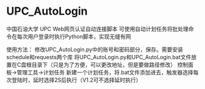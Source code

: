 # UPC_AutoLogin
中国石油大学 UPC Web网页认证自动连接脚本 可使用自动计划任务将批处理命令在每次用户登录时执行Python脚本，实现无缝有网

使用方法：
修改UPC_AutoLogin.py中的账号和密码部分，保存。需要安装schedule和requests两个库
将UPC_AutoLogin.py和UPC_AutoLogin.bat文件放置在C盘根目录下（只是为了方便，可以更改地址，但是要做路径修改）
控制面板->管理工具->计划任务  新建一个计划任务，将.bat文件添加进去，触发器选择每次登陆时，延时选择2S后执行（V1.2可不选择延时执行）
